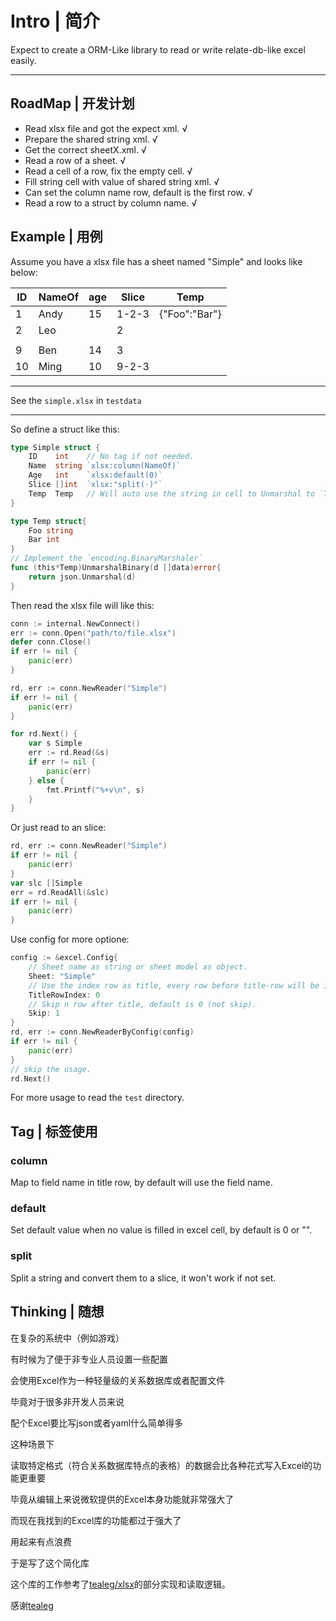 # Intro | 简介

Expect to create a ORM-Like library to read or write relate-db-like excel easily.

---



## RoadMap | 开发计划

+ Read xlsx file and got the expect xml. √
+ Prepare the shared string xml. √
+ Get the correct sheetX.xml. √
+ Read a row of a sheet. √
+ Read a cell of a row, fix the empty cell. √
+ Fill string cell with value of shared string xml. √
+ Can set the column name row, default is the first row. √
+ Read a row to a struct by column name. √

## Example | 用例

Assume you have a xlsx file has a sheet named "Simple" and looks like below:

|ID|NameOf|age|Slice|Temp|
|-|-|-|-|-|
|1|Andy|15|1-2-3|{"Foo":"Bar"}|
|2|Leo||2||
||||||
|9|Ben|14|3||
|10|Ming|10|9-2-3||

---

See the `simple.xlsx` in `testdata`

---

So define a struct like this:

```go
type Simple struct {
	ID    int    // No tag if not needed.
	Name  string `xlsx:column(NameOf)`
	Age   int    `xlsx:default(0)`
	Slice []int  `xlsx:"split(-)"`
	Temp  Temp   // Will auto use the string in cell to Unmarshal to `Temp`
}

type Temp struct{
	Foo string
	Bar int
}
// Implement the `encoding.BinaryMarshaler`
func (this*Temp)UnmarshalBinary(d []data)error{
	return json.Unmarshal(d)
}

```

Then read the xlsx file will like this:

```go
conn := internal.NewConnect()
err := conn.Open("path/to/file.xlsx")
defer conn.Close()
if err != nil {
	panic(err)
}

rd, err := conn.NewReader("Simple")
if err != nil {
	panic(err)
}

for rd.Next() {
	var s Simple
	err := rd.Read(&s)
	if err != nil {
		panic(err)
	} else {
		fmt.Printf("%+v\n", s)
	}
}
```

Or just read to an slice:

```go
rd, err := conn.NewReader("Simple")
if err != nil {
	panic(err)
}
var slc []Simple
err = rd.ReadAll(&slc)
if err != nil {
	panic(err)
}
```

Use config for more optione:

```go
config := &excel.Config{
	// Sheet name as string or sheet model as object.
	Sheet: "Simple"
	// Use the index row as title, every row before title-row will be ignore, default is 0.
	TitleRowIndex: 0
	// Skip n row after title, default is 0 (not skip).
	Skip: 1
}
rd, err := conn.NewReaderByConfig(config)
if err != nil {
	panic(err)
}
// skip the usage.
rd.Next()
```

For more usage to read the `test` directory.

## Tag | 标签使用

### column

Map to field name in title row, by default will use the field name.

### default

Set default value when no value is filled in excel cell, by default is 0 or "".

### split

Split a string and convert them to a slice, it won't work if not set.

## Thinking | 随想

在复杂的系统中（例如游戏）

有时候为了便于非专业人员设置一些配置

会使用Excel作为一种轻量级的关系数据库或者配置文件

毕竟对于很多非开发人员来说

配个Excel要比写json或者yaml什么简单得多

这种场景下

读取特定格式（符合关系数据库特点的表格）的数据会比各种花式写入Excel的功能更重要

毕竟从编辑上来说微软提供的Excel本身功能就非常强大了

而现在我找到的Excel库的功能都过于强大了

用起来有点浪费

于是写了这个简化库

这个库的工作参考了[tealeg/xlsx](github.com/tealeg/xlsx)的部分实现和读取逻辑。

感谢[tealeg](github.com/tealeg)